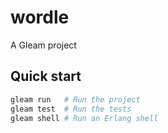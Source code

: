 # wordle

A Gleam project

## Quick start

```sh
gleam run   # Run the project
gleam test  # Run the tests
gleam shell # Run an Erlang shell
```
